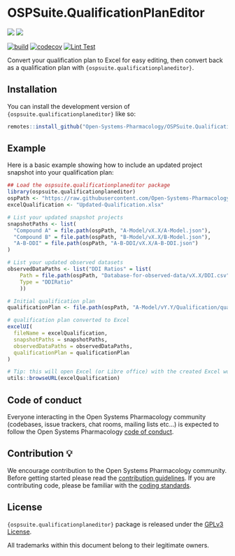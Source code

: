 
# OSPSuite.QualificationPlanEditor

<!-- badges: start -->

  [![](https://img.shields.io/github/downloads/Open-Systems-Pharmacology/OSPSuite.QualificationPlanEditor/latest/total?label=%E2%AD%B3%20Downloads%20latest%20release)](https://github.com/Open-Systems-Pharmacology/OSPSuite.QualificationPlanEditor/releases/latest)
  [![](https://img.shields.io/github/downloads/Open-Systems-Pharmacology/OSPSuite.QualificationPlanEditor/total?label=%E2%AD%B3%20Downloads%20total)](https://github.com/Open-Systems-Pharmacology/OSPSuite.QualificationPlanEditor/releases)

  [![build](https://img.shields.io/github/actions/workflow/status/Open-Systems-Pharmacology/OSPSuite.QualificationPlanEditor/main-workflow.yaml?logo=github&logoColor=white&label=Build)](https://github.com/Open-Systems-Pharmacology/OSPSuite.QualificationPlanEditor/actions/workflows/main-workflow.yaml)
  [![codecov](https://codecov.io/gh/Open-Systems-Pharmacology/OSPSuite.QualificationPlanEditor/branch/main/graph/badge.svg)](https://codecov.io/gh/Open-Systems-Pharmacology/OSPSuite.QualificationPlanEditor)
  [![Lint Test](https://img.shields.io/github/actions/workflow/status/Open-Systems-Pharmacology/OSPSuite.QualificationPlanEditor/lint.yaml?logo=githubactions&logoColor=white&label=lint)](https://github.com/Open-Systems-Pharmacology/OSPSuite.QualificationPlanEditor/actions/workflows/lint.yaml)

<!-- badges: end -->

Convert your qualification plan to Excel for easy editing, then convert back as a qualification plan with `{ospsuite.qualificationplaneditor}`.

## Installation

You can install the development version of `{ospsuite.qualificationplaneditor}` like so:

``` r
remotes::install_github("Open-Systems-Pharmacology/OSPSuite.QualificationPlanEditor")
```

## Example

Here is a basic example showing how to include an updated project snapshot into your qualification plan:

``` r
## Load the ospsuite.qualificationplaneditor package
library(ospsuite.qualificationplaneditor)
ospPath <- "https://raw.githubusercontent.com/Open-Systems-Pharmacology"
excelQualification <- "Updated-Qualification.xlsx"

# List your updated snapshot projects
snapshotPaths <- list(
  "Compound A" = file.path(ospPath, "A-Model/vX.X/A-Model.json"),
  "Compound B" = file.path(ospPath, "B-Model/vX.X/B-Model.json"),
  "A-B-DDI" = file.path(ospPath, "A-B-DDI/vX.X/A-B-DDI.json")
)

# List your updated observed datasets
observedDataPaths <- list("DDI Ratios" = list(
    Path = file.path(ospPath, "Database-for-observed-data/vX.X/DDI.csv"),
    Type = "DDIRatio"
    ))

# Initial qualification plan
qualificationPlan <- file.path(ospPath, "A-Model/vY.Y/Qualification/qualification_plan.json")

# qualification plan converted to Excel
excelUI(
  fileName = excelQualification,
  snapshotPaths = snapshotPaths, 
  observedDataPaths = observedDataPaths,
  qualificationPlan = qualificationPlan
)

# Tip: this will open Excel (or Libre office) with the created Excel workbook
utils::browseURL(excelQualification)

```

## Code of conduct

Everyone interacting in the Open Systems Pharmacology community (codebases, issue trackers, chat rooms, mailing lists etc...) is expected to follow the Open Systems Pharmacology [code of conduct](https://github.com/Open-Systems-Pharmacology/Suite/blob/master/CODE_OF_CONDUCT.md).

## Contribution &#128161;

We encourage contribution to the Open Systems Pharmacology community. Before getting started please read the [contribution guidelines](https://github.com/Open-Systems-Pharmacology/Suite/blob/master/CONTRIBUTING.md). If you are contributing code, please be familiar with the [coding standards](https://github.com/Open-Systems-Pharmacology/Suite/blob/master/CODING_STANDARDS_R.md).

## License

`{ospsuite.qualificationplaneditor}` package is released under the [GPLv3 License](LICENSE).

All trademarks within this document belong to their legitimate owners.


